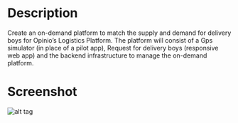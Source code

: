 # Description

Create an on-demand platform to match the supply and demand for delivery boys for Opinio’s Logistics Platform. The platform will consist of a Gps simulator (in place of a pilot app), Request for delivery boys (responsive web app) and the backend infrastructure to manage the on-demand platform.

# Screenshot
![alt tag](https://raw.githubusercontent.com/silentx09/opinio-rails/master/opinio/Screenshot.png)
